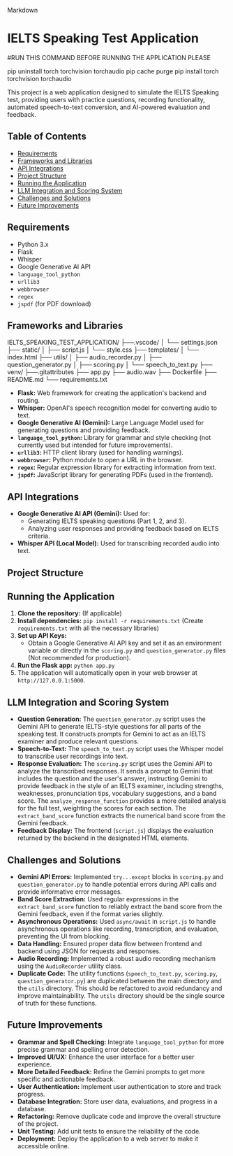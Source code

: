 Markdown

# IELTS Speaking Test Application

#RUN THIS COMMAND BEFORE RUNNING THE APPLICATION PLEASE

pip uninstall torch torchvision torchaudio
pip cache purge
pip install torch torchvision torchaudio


This project is a web application designed to simulate the IELTS Speaking test, providing users with practice questions, recording functionality, automated speech-to-text conversion, and AI-powered evaluation and feedback.

## Table of Contents

- [Requirements](#requirements)
- [Frameworks and Libraries](#frameworks-and-libraries)
- [API Integrations](#api-integrations)
- [Project Structure](#project-structure)
- [Running the Application](#running-the-application)
- [LLM Integration and Scoring System](#llm-integration-and-scoring-system)
- [Challenges and Solutions](#challenges-and-solutions)
- [Future Improvements](#future-improvements)

## Requirements

- Python 3.x
- Flask
- Whisper
- Google Generative AI API
- `language_tool_python`
- `urllib3`
- `webbrowser`
- `regex`
- `jspdf` (for PDF download)

## Frameworks and Libraries

IELTS_SPEAKING_TEST_APPLICATION/
├──.vscode/
│   └── settings.json
├── static/
│   ├── script.js
│   └── style.css
├── templates/
│   └── index.html
├── utils/
│   ├── audio_recorder.py
│   ├── question_generator.py
│   ├── scoring.py
│   └── speech_to_text.py
├── venv/ 
├──.gitattributes
├── app.py
├── audio.wav
├── Dockerfile
├── README.md
└── requirements.txt

- **Flask:** Web framework for creating the application's backend and routing.
- **Whisper:** OpenAI's speech recognition model for converting audio to text.
- **Google Generative AI (Gemini):** Large Language Model used for generating questions and providing feedback.
- **`language_tool_python`:**  Library for grammar and style checking (not currently used but intended for future improvements).
- **`urllib3`:** HTTP client library (used for handling warnings).
- **`webbrowser`:** Python module to open a URL in the browser.
- **`regex`:** Regular expression library for extracting information from text.
- **`jspdf`:** JavaScript library for generating PDFs (used in the frontend).

## API Integrations

- **Google Generative AI API (Gemini):** Used for:
    - Generating IELTS speaking questions (Part 1, 2, and 3).
    - Analyzing user responses and providing feedback based on IELTS criteria.
- **Whisper API (Local Model):** Used for transcribing recorded audio into text.

## Project Structure

## Running the Application

1. **Clone the repository:** (If applicable)
2. **Install dependencies:** `pip install -r requirements.txt` (Create `requirements.txt` with all the necessary libraries)
3. **Set up API Keys:**
    - Obtain a Google Generative AI API key and set it as an environment variable or directly in the `scoring.py` and `question_generator.py` files (Not recommended for production).
4. **Run the Flask app:** `python app.py`
5. The application will automatically open in your web browser at `http://127.0.0.1:5000`.

## LLM Integration and Scoring System

- **Question Generation:** The `question_generator.py` script uses the Gemini API to generate IELTS-style questions for all parts of the speaking test.  It constructs prompts for Gemini to act as an IELTS examiner and produce relevant questions.
- **Speech-to-Text:** The `speech_to_text.py` script uses the Whisper model to transcribe user recordings into text.
- **Response Evaluation:** The `scoring.py` script uses the Gemini API to analyze the transcribed responses. It sends a prompt to Gemini that includes the question and the user's answer, instructing Gemini to provide feedback in the style of an IELTS examiner, including strengths, weaknesses, pronunciation tips, vocabulary suggestions, and a band score.  The `analyze_response_function` provides a more detailed analysis for the full test, weighting the scores for each section. The `extract_band_score` function extracts the numerical band score from the Gemini feedback.
- **Feedback Display:** The frontend (`script.js`) displays the evaluation returned by the backend in the designated HTML elements.

## Challenges and Solutions

- **Gemini API Errors:** Implemented `try...except` blocks in `scoring.py` and `question_generator.py` to handle potential errors during API calls and provide informative error messages.
- **Band Score Extraction:** Used regular expressions in the `extract_band_score` function to reliably extract the band score from the Gemini feedback, even if the format varies slightly.
- **Asynchronous Operations:** Used `async/await` in `script.js` to handle asynchronous operations like recording, transcription, and evaluation, preventing the UI from blocking.
- **Data Handling:** Ensured proper data flow between frontend and backend using JSON for requests and responses.
- **Audio Recording:** Implemented a robust audio recording mechanism using the `AudioRecorder` utility class.
- **Duplicate Code:** The utility functions (`speech_to_text.py`, `scoring.py`, `question_generator.py`) are duplicated between the main directory and the `utils` directory. This should be refactored to avoid redundancy and improve maintainability.  The `utils` directory should be the single source of truth for these functions.

## Future Improvements

- **Grammar and Spell Checking:** Integrate `language_tool_python` for more precise grammar and spelling error detection.
- **Improved UI/UX:** Enhance the user interface for a better user experience.
- **More Detailed Feedback:** Refine the Gemini prompts to get more specific and actionable feedback.
- **User Authentication:** Implement user authentication to store and track progress.
- **Database Integration:** Store user data, evaluations, and progress in a database.
- **Refactoring:** Remove duplicate code and improve the overall structure of the project.
- **Unit Testing:** Add unit tests to ensure the reliability of the code.
- **Deployment:** Deploy the application to a web server to make it accessible online.
